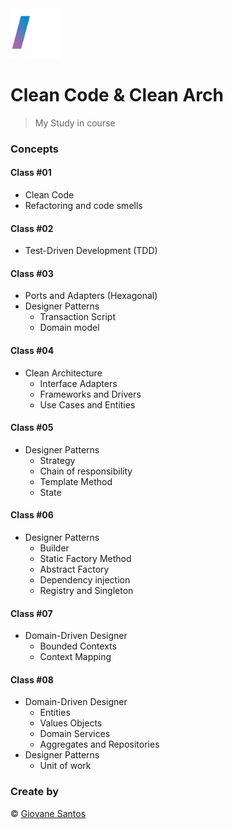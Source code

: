 <img src="./logo.png" width="80" height="80" alt="logo">

# Clean Code & Clean Arch

> My Study in course

### Concepts

#### Class #01

- Clean Code
- Refactoring and code smells

#### Class #02

- Test-Driven Development (TDD)

#### Class #03

- Ports and Adapters (Hexagonal)
- Designer Patterns 
  - Transaction Script
  - Domain model

#### Class #04

- Clean Architecture
  - Interface Adapters
  - Frameworks and Drivers
  - Use Cases and Entities

#### Class #05

- Designer Patterns
  - Strategy
  - Chain of responsibility
  - Template Method
  - State

#### Class #06

- Designer Patterns
  - Builder
  - Static Factory Method
  - Abstract Factory
  - Dependency injection
  - Registry and Singleton

#### Class #07

- Domain-Driven Designer
  - Bounded Contexts
  - Context Mapping
  
#### Class #08
- Domain-Driven Designer
  - Entities
  - Values Objects
  - Domain Services
  - Aggregates and Repositories
- Designer Patterns
  - Unit of work

### Create by
© [Giovane Santos](https://giovanesantossilva.github.io/)
